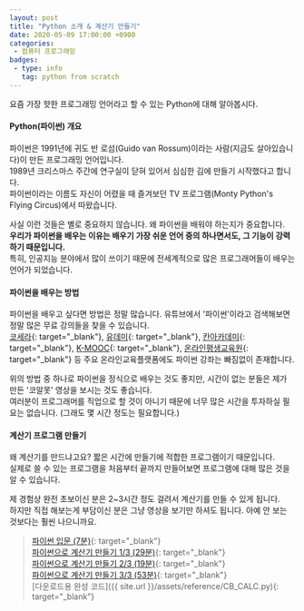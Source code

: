 ```yaml
---
layout: post
title: "Python 소개 & 계산기 만들기"
date: 2020-05-09 17:00:00 +0900
categories: 
 - 컴퓨터 프로그래밍
badges:
 - type: info
   tag: python from scratch
---
```


요즘 가장 핫한 프로그래밍 언어라고 할 수 있는 Python에 대해 알아봅시다.

<!--more-->

#### **Python(파이썬) 개요**
파이썬은 1991년에 귀도 반 로섬(Guido van Rossum)이라는 사람(지금도 살아있습니다)이 만든 프로그래밍 언어입니다.  
1989년 크리스마스 주간에 연구실이 닫혀 있어서 심심한 김에 만들기 시작했다고 합니다.  
파이썬이라는 이름도 자신이 어렸을 때 즐겨보던 TV 프로그램(Monty Python's Flying Circus)에서 따왔습니다.  

사실 이런 것들은 별로 중요하지 않습니다. 왜 파이썬을 배워야 하는지가 중요합니다.  
**우리가 파이썬을 배우는 이유는 배우기 가장 쉬운 언어 중의 하나면서도, 그 기능이 강력하기 때문입니다.**  
특히, 인공지능 분야에서 많이 쓰이기 때문에 전세계적으로 많은 프로그래머들이 배우는 언어가 되었습니다.  

#### **파이썬을 배우는 방법**
파이썬을 배우고 싶다면 방법은 정말 많습니다.
유튜브에서 '파이썬'이라고 검색해보면 정말 많은 무료 강의들을 찾을 수 있습니다.  
[코세라](https://ko.coursera.org){: target="_blank"}, [유데미](https://udemy.com){: target="_blank"}, [칸아카데미](https://ko.khanacademy.org/){: target="_blank"}, [K-MOOC](https://kmooc.kr){: target="_blank"}, [온라인평생교육원](https://step.or.kr){: target="_blank"} 등 주요 온라인교육플랫폼에도 파이썬 강좌는 빠짐없이 존재합니다.

위의 방법 중 하나로 파이썬을 정식으로 배우는 것도 좋지만, 시간이 없는 분들은 제가 만든 '코알못' 영상을 보시는 것도 좋습니다.  
여러분이 프로그래머를 직업으로 할 것이 아니기 때문에 너무 많은 시간을 투자하실 필요는 없습니다. (그래도 몇 시간 정도는 필요합니다.)

#### **계산기 프로그램 만들기**
왜 계산기를 만드냐고요? 짧은 시간에 만들기에 적합한 프로그램이기 때문입니다.  
실제로 쓸 수 있는 프로그램을 처음부터 끝까지 만들어보면 프로그램에 대해 많은 것을 알 수 있습니다.  

제 경험상 완전 초보이신 분은 2~3시간 정도 걸려서 계산기를 만들 수 있게 됩니다.  
하지만 직접 해보는게 부담이신 분은 그냥 영상을 보기만 하셔도 됩니다. 아예 안 보는 것보다는 훨씬 나으니까요.  

> [파이썬 입문 (7분)](https://www.youtube.com/watch?v=bsooj2LkyZ8){: target="_blank"}  
> [파이썬으로 계산기 만들기 1/3 (29분)](https://www.youtube.com/watch?v=FSIhfIkFy28&t=22s){: target="_blank"}  
> [파이썬으로 계산기 만들기 2/3 (19분)](https://www.youtube.com/watch?v=zLytuhDT68s&t=4s){: target="_blank"}  
> [파이썬으로 계산기 만들기 3/3 (53분)](https://www.youtube.com/watch?v=gloJLtpDiDE&t=3s){: target="_blank"}  
> [다운로드용 완성 코드]({{ site.url }}/assets/reference/CB_CALC.py){: target="_blank"}